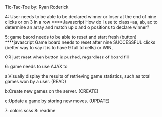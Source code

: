 Tic-Tac-Toe
by: Ryan Roderick





<!-- 1: User needs to be able to log in and be assigned to player 1
***Javascript
How do I assign player 1 = a? player 2=b?  WORKS!
How do I toggle between players a + b on click? WORKS! -->



<!-- 2:  User needs to be able to change password

WORKS!

3:  User needs to be able to click on baord, show x or o

AAHHHHHHHH! can't work it out, will come back later -->

<!-- Works! -->


4:  User needs to be able to be declared winner or loser at the end of nine clicks or
on 3 in a row
****Javascript
How do I use tc class=aa, ab, ac to determine an array and match up x and o positions to declare winner?

5:  game baord needs to be able to reset and start fresh (button)
****javascript
Game board needs to reset after nine SUCCESSFUL clicks (better way to say it is to
have 9 full td cells) or WIN,

OR
just reset when button is pushed, regardless of board fill

6: game needs to use AJAX to

a:Visually display the results of retrieving game statistics, such as total games won by a user. (READ)

b:Create new games on the server. (CREATE)

c:Update a game by storing new moves. (UPDATE)


7: colors scss
8: readme
